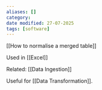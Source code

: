 ```yaml
---
aliases: []
category:
date modified: 27-07-2025
tags: [software]
---
```

[[How to normalise a merged table]]

Used in [[Excel]]

Related:
[[Data Ingestion]]

Useful for [[Data Transformation]].